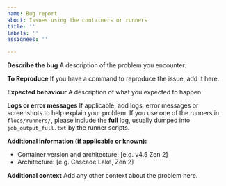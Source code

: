 ```yaml
---
name: Bug report
about: Issues using the containers or runners
title: ''
labels: ''
assignees: ''

---
```


**Describe the bug**
A description of the problem you encounter.

**To Reproduce**
If you have a command to reproduce the issue, add it here.

**Expected behaviour**
A description of what you expected to happen.

**Logs or error messages**
If applicable, add logs, error messages or screenshots to help explain your problem.
If you use one of the runners in `flocs/runners/`, please include the **full** log, usually dumped into
`job_output_full.txt` by the runner scripts.

**Additional information (if applicable or known):**
 - Container version and architecture: [e.g. v4.5 Zen 2]
 - Architecture: [e.g. Cascade Lake, Zen 2]

**Additional context**
Add any other context about the problem here.
